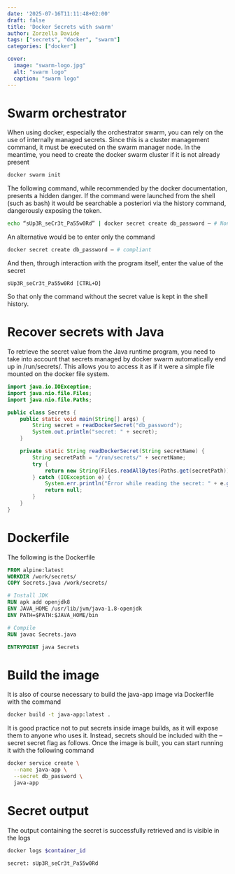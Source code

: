 ```yaml
---
date: '2025-07-16T11:11:48+02:00'
draft: false
title: 'Docker Secrets with swarm'
author: Zorzella Davide
tags: ["secrets", "docker", "swarm"]
categories: ["docker"]

cover:
  image: "swarm-logo.jpg"
  alt: "swarm logo"
  caption: "swarm logo"
---
```


# Swarm orchestrator

When using docker, especially the orchestrator swarm, you can rely on the use of internally managed secrets. Since this is a cluster management command, it must be executed on the swarm manager node. In the meantime, you need to create the docker swarm cluster if it is not already present

```bash
docker swarm init
```

The following command, while recommended by the docker documentation, presents a hidden danger. If the command were launched from the shell (such as bash) it would be searchable a posteriori via the history command, dangerously exposing the token.

```bash
echo “sUp3R_seCr3t_Pa55w0Rd” | docker secret create db_password – # Non-compliant
```

An alternative would be to enter only the command

```bash
docker secret create db_password – # compliant
```

And then, through interaction with the program itself, enter the value of the secret

```
sUp3R_seCr3t_Pa55w0Rd [CTRL+D]
```

So that only the command without the secret value is kept in the shell history.

# Recover secrets with Java 

To retrieve the secret value from the Java runtime program, you need to take into account that secrets managed by docker swarm automatically end up in /run/secrets/. This allows you to access it as if it were a simple file mounted on the docker file system.

```java
import java.io.IOException;
import java.nio.file.Files;
import java.nio.file.Paths;

public class Secrets {
    public static void main(String[] args) {
        String secret = readDockerSecret("db_password");
        System.out.println("secret: " + secret);
    }

    private static String readDockerSecret(String secretName) {
        String secretPath = "/run/secrets/" + secretName;
        try {
            return new String(Files.readAllBytes(Paths.get(secretPath))).trim();
        } catch (IOException e) {
            System.err.println("Error while reading the secret: " + e.getMessage());
            return null;
        }
    }
}
```

# Dockerfile

The following is the Dockerfile

```Dockerfile
FROM alpine:latest
WORKDIR /work/secrets/
COPY Secrets.java /work/secrets/

# Install JDK
RUN apk add openjdk8
ENV JAVA_HOME /usr/lib/jvm/java-1.8-openjdk
ENV PATH=$PATH:$JAVA_HOME/bin

# Compile
RUN javac Secrets.java

ENTRYPOINT java Secrets
```

# Build the image

It is also of course necessary to build the java-app image via Dockerfile with the command

```bash
docker build -t java-app:latest .
```

It is good practice not to put secrets inside image builds, as it will expose them to anyone who uses it. Instead, secrets should be included with the –secret secret flag as follows. Once the image is built, you can start running it with the following command

```bash
docker service create \
  --name java-app \
  --secret db_password \
  java-app
```

# Secret output

The output containing the secret is successfully retrieved and is visible in the logs

```bash
docker logs $container_id
```

```
secret: sUp3R_seCr3t_Pa55w0Rd
```